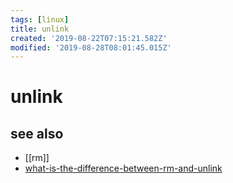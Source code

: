 ```yaml
---
tags: [linux]
title: unlink
created: '2019-08-22T07:15:21.582Z'
modified: '2019-08-28T08:01:45.015Z'
---
```


# unlink



## see also
- [[rm]]
- [what-is-the-difference-between-rm-and-unlink](https://unix.stackexchange.com/a/151954/193945)

